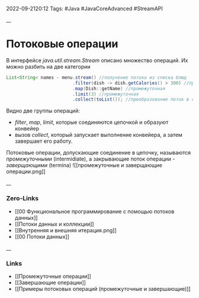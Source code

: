 2022-09-2120:12
Tags: #Java #JavaCoreAdvanced #StreamAPI 

__
# Потоковые операции
В интерфейсе *java.util.stream.Stream* описано множество операций. Их можно разбить на две категории
```java
List<String< names - menu.stream() //получение потока из списка блюд
						 .filter(dish -> dish.getCalories() > 300) //промежут
						 .map(Dish::getName) //промежуточная
						 .limit(3) //промежуточная
						 .collect(toList()); //преобразование поток в список
```
Видно две группы операций:
- *filter*, *map*, *limit*, которые соединяются цепочкой и образуют конвейер
- вызов *collect*, который запускает выполнение конвейера, а затем завершает его работу.

Потоковые операции, допускающие соединение в цепочку, называются *промежуточными* (intermidiate), а закрывающие поток операции - *заверщающими* (termina)
![[промежуточные и заверщающие операции.png]]



__
### Zero-Links
- [[00 Функциональное программирование с помощью потоков данных]]
- [[Потоки данных и коллекции]]
- [[Внутренняя и внешняя итерация.png]]
- [[00 Потоки данных]]

__
### Links
- [[Промежуточные операции]]
- [[Завершающие операции]]
- [[Примеры потоковых операций (промежуточные и завершающие)]]

